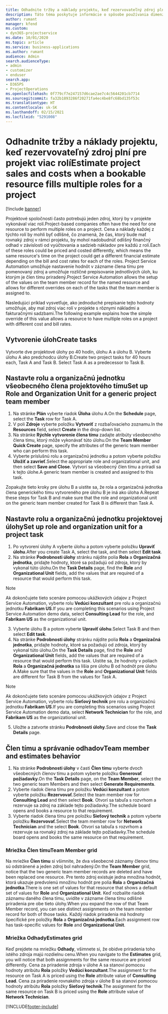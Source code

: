 ```yaml
---
title: Odhadnite tržby a náklady projektu, keď rezervovateľný zdroj plní pre projekt viac rolí
description: Táto téma poskytuje informácie o spôsobe používania dimenzie cien na podporu cien a nákladov pre zdroj, ktorý v projekte plní viac rolí.
author: rumant
manager: kfend
ms.custom:
- dyn365-projectservice
ms.date: 10/01/2020
ms.topic: article
ms.service: business-applications
ms.author: rumant
audience: Admin
search.audienceType:
- admin
- customizer
- enduser
search.app:
- D365PS
- ProjectOperations
ms.openlocfilehash: 0f779cf7e247157d6cae2ae7c4c5644201cb7714
ms.sourcegitcommit: fa32b1893286f20271fa4ec4be8fc68bd135f53c
ms.translationtype: HT
ms.contentlocale: sk-SK
ms.lasthandoff: 02/15/2021
ms.locfileid: "5291008"
---
```

# <a name="estimate-project-sales-and-costs-when-a-bookable-resource-fills-multiple-roles-for-a-project"></a><span data-ttu-id="8d8a7-103">Odhadnite tržby a náklady projektu, keď rezervovateľný zdroj plní pre projekt viac rolí</span><span class="sxs-lookup"><span data-stu-id="8d8a7-103">Estimate project sales and costs when a bookable resource fills multiple roles for a project</span></span> 

[!include [banner](../includes/psa-now-project-operations.md)]

<span data-ttu-id="8d8a7-104">Projektové spoločnosti často potrebujú jeden zdroj, ktorý by v projekte vykonával viac rolí.</span><span class="sxs-lookup"><span data-stu-id="8d8a7-104">Project-based companies often have the need for one resource to perform multiple roles on a project.</span></span> <span data-ttu-id="8d8a7-105">Cena a náklady každej z týchto rolí by mohli byť odlišné, čo znamená, že čas, ktorý bude mať rovnaký zdroj v rámci projektu, by mohol nadobudnúť odlišný finančný odhad v závislosti od vyúčtovania a sadzieb nákladov pre každú z rolí.</span><span class="sxs-lookup"><span data-stu-id="8d8a7-105">Each of these roles could be priced and costed differently, which means the same resource's time on the project could get a different financial estimate depending on the bill and cost rates for each of the roles.</span></span> <span data-ttu-id="8d8a7-106">Project Service Automation umožňuje nastavenie hodnôt v zázname člena tímu pre pomenovaný zdroj a umožňuje rozličné prepisovanie jednotlivých úloh, ku ktorým je člen tímu priradený.</span><span class="sxs-lookup"><span data-stu-id="8d8a7-106">Project Service Automation allows the setup of the values on the team member record for the named resource and allows for different overrides on each of the tasks that the team member is assigned to.</span></span>

<span data-ttu-id="8d8a7-107">Nasledujúci príklad vysvetľuje, ako jednoduché prepísanie tejto hodnoty umožňuje, aby mal zdroj viac rolí v projekte s rôznymi nákladmi a fakturačnými sadzbami.</span><span class="sxs-lookup"><span data-stu-id="8d8a7-107">The following example  explains how the simple override of this value allows a resource to have multiple roles on a project with different cost and bill rates.</span></span>

## <a name="create-tasks"></a><span data-ttu-id="8d8a7-108">Vytvorenie úloh</span><span class="sxs-lookup"><span data-stu-id="8d8a7-108">Create tasks</span></span>
<span data-ttu-id="8d8a7-109">Vytvorte dve projektové úlohy po 40 hodín, úlohu A a úlohu B. Vyberte úlohu A ako predchodcu úlohy B.</span><span class="sxs-lookup"><span data-stu-id="8d8a7-109">Create two project tasks for 40 hours each, Task A and Task B. Select Task A as a predecessor to Task B.</span></span>

## <a name="set-up-role-and-organization-unit-for-a-generic-project-team-member"></a><span data-ttu-id="8d8a7-110">Nastavte rolu a organizačnú jednotku všeobecného člena projektového tímu</span><span class="sxs-lookup"><span data-stu-id="8d8a7-110">Set up Role and Organization Unit for a generic project team member</span></span>

1. <span data-ttu-id="8d8a7-111">Na stránke **Plán** vyberte riadok **Úloha** úlohu A.</span><span class="sxs-lookup"><span data-stu-id="8d8a7-111">On the **Schedule** page, select the **Task** row for Task A.</span></span> 
2. <span data-ttu-id="8d8a7-112">V poli **Zdroje** vyberte položku **Vytvoriť** z rozbaľovacieho zoznamu.</span><span class="sxs-lookup"><span data-stu-id="8d8a7-112">In the **Resources** field, select **Create** in the drop-down list.</span></span>
3. <span data-ttu-id="8d8a7-113">Na stránke **Rýchle vytvorenie člena tímu** zadajte atribúty všeobecného člena tímu, ktorý môže vykonávať túto úlohu.</span><span class="sxs-lookup"><span data-stu-id="8d8a7-113">On the **Team Member Quick Create** page, specify the attributes of the generic team member who can perform this task.</span></span>
4. <span data-ttu-id="8d8a7-114">Vyberte príslušnú rolu a organizačnú jednotku a potom vyberte položku **Uložiť a zavrieť**.</span><span class="sxs-lookup"><span data-stu-id="8d8a7-114">Select the appropriate role and organizational unit, and then select **Save and Close**.</span></span> <span data-ttu-id="8d8a7-115">Vytvorí sa všeobecný člen tímu a priradí sa k tejto úlohe.</span><span class="sxs-lookup"><span data-stu-id="8d8a7-115">A generic team member is created and assigned to this task.</span></span> 

<span data-ttu-id="8d8a7-116">Zopakujte tieto kroky pre úlohu B a uistite sa, že rola a organizačná jednotka člena generického tímu vytvoreného pre úlohu B je iná ako úloha A.</span><span class="sxs-lookup"><span data-stu-id="8d8a7-116">Repeat these steps for Task B and make sure that the role and organizational unit on the generic team member created for Task B is different than Task A.</span></span> 

## <a name="set-up-role-and-organization-unit-for-a-project-task"></a><span data-ttu-id="8d8a7-117">Nastavte rolu a organizačnú jednotku projektovej úlohy</span><span class="sxs-lookup"><span data-stu-id="8d8a7-117">Set up role and organization unit for a project task</span></span>

1. <span data-ttu-id="8d8a7-118">Po vytvorení úlohy A vyberte úlohu a potom vyberte položku **Upraviť úlohu**.</span><span class="sxs-lookup"><span data-stu-id="8d8a7-118">After you create Task A, select the task, and then select **Edit task**.</span></span>
2. <span data-ttu-id="8d8a7-119">Na stránke **Podrobnosti úlohy** stránku nájdite polia **Rola** a **Organizačná jednotka**, pridajte hodnoty, ktoré sa požadujú od zdroja, ktorý by vykonal túto úlohu.</span><span class="sxs-lookup"><span data-stu-id="8d8a7-119">On the **Task Details** page, find the **Role** and **Organizational Unit** fields, add the values that are required of a resource that would perform this task.</span></span> 

  > [!NOTE]
  > <span data-ttu-id="8d8a7-120">Ak dokončujete tieto scenáre pomocou ukážkových údajov z Project Service Automation, vyberte rolu **Vedúci konzultant** pre rolu a organizačnú jednotku **Fabrikam US**.</span><span class="sxs-lookup"><span data-stu-id="8d8a7-120">If you are completing this scenarios using Project Service Automation demo data, select **Consulting Lead** for the role, and **Fabrikam US** as the organizational unit.</span></span>

3. <span data-ttu-id="8d8a7-121">Vyberte úlohu B a potom vyberte **Upraviť úlohu**.</span><span class="sxs-lookup"><span data-stu-id="8d8a7-121">Select Task B and then select **Edit task**.</span></span>
4. <span data-ttu-id="8d8a7-122">Na stránke **Podrobnosti úlohy** stránku nájdite polia **Rola** a **Organizačná jednotka**, pridajte hodnoty, ktoré sa požadujú od zdroja, ktorý by vykonal túto úlohu.</span><span class="sxs-lookup"><span data-stu-id="8d8a7-122">On the **Task Details** page, find the **Role** and **Organizational Unit** fields, add the values that are required of a resource that would perform this task.</span></span> <span data-ttu-id="8d8a7-123">Uistite sa, že hodnoty v poliach **Rola** a **Organizačná jednotka** sa líšia pre úlohu B od hodnôt pre úlohu A.</span><span class="sxs-lookup"><span data-stu-id="8d8a7-123">Make sure that the values in the **Role** and **Organizational Unit** fields are different for Task B from the values for Task A.</span></span> 

  > [!NOTE]
  > <span data-ttu-id="8d8a7-124">Ak dokončujete tieto scenáre pomocou ukážkových údajov z Project Service Automation, vyberte rolu **Sieťový technik** pre rolu a organizačnú jednotku **Fabrikam US**.</span><span class="sxs-lookup"><span data-stu-id="8d8a7-124">If you are completing this scenarios using Project Service Automation demo data, select **Network Technician** for the role, and **Fabrikam US** as the organizational unit.</span></span>

5. <span data-ttu-id="8d8a7-125">Uložte a zatvorte stránku **Podrobnosti úlohy**.</span><span class="sxs-lookup"><span data-stu-id="8d8a7-125">Save and close the **Task Details** page.</span></span> 

## <a name="team-member-and-estimates-behavior"></a><span data-ttu-id="8d8a7-126">Člen tímu a správanie odhadov</span><span class="sxs-lookup"><span data-stu-id="8d8a7-126">Team member and estimates behavior</span></span> 

1. <span data-ttu-id="8d8a7-127">Na stránke **Podrobnosti úlohy** v časti **Člen tímu** vyberte dvoch všeobecných členov tímu a potom vyberte položku **Generovať požiadavky**.</span><span class="sxs-lookup"><span data-stu-id="8d8a7-127">On the **Task Details** page, on the **Team Member**, select the two generic team Members and then select **Generate Requirements**.</span></span> 
2. <span data-ttu-id="8d8a7-128">Vyberte riadok člena tímu pre položku **Vedúci konzultant** a potom vyberte položku **Rezervovať**.</span><span class="sxs-lookup"><span data-stu-id="8d8a7-128">Select the team member row for **Consulting Lead** and then select **Book**.</span></span> <span data-ttu-id="8d8a7-129">Otvorí sa tabuľa s rozvrhom a rezervuje sa zdroj na základe tejto požiadavky.</span><span class="sxs-lookup"><span data-stu-id="8d8a7-129">The schedule board opens and books a resource to that requirement.</span></span>
3. <span data-ttu-id="8d8a7-130">Vyberte riadok člena tímu pre položku **Sieťový technik** a potom vyberte položku **Rezervovať**.</span><span class="sxs-lookup"><span data-stu-id="8d8a7-130">Select the team member row for **Network Technician** and the select **Book**.</span></span> <span data-ttu-id="8d8a7-131">Otvorí sa tabuľa s rozvrhom a rezervuje sa rovnaký zdroj na základe tejto požiadavky.</span><span class="sxs-lookup"><span data-stu-id="8d8a7-131">The schedule board opens and books the same resource on that requirement.</span></span>

### <a name="team-member-grid"></a><span data-ttu-id="8d8a7-132">Mriežka Člen tímu</span><span class="sxs-lookup"><span data-stu-id="8d8a7-132">Team Member grid</span></span> 
<span data-ttu-id="8d8a7-133">Na mriežke **Člen tímu** si všimnite, že dva všeobecné záznamy členov tímu sú odstránené a jeden zdroj bol nahradený.</span><span class="sxs-lookup"><span data-stu-id="8d8a7-133">On the **Team Member** grid, notice that the two generic team member records are deleted and have been replaced one resource.</span></span> <span data-ttu-id="8d8a7-134">Pre tento zdroj existuje jedna množina hodnôt, ktorá ukazuje predvolenú množinu hodnôt pre polia **Rola** a **Organizačná jednotka**.</span><span class="sxs-lookup"><span data-stu-id="8d8a7-134">There is one set of values for that resource that shows a default set of values for **Role** and **Organizational Unit**.</span></span>
<span data-ttu-id="8d8a7-135">Keď rozbalíte riadok záznamu daného člena tímu, uvidíte v zázname člena tímu odlišné priradenia pre obe tieto úlohy.</span><span class="sxs-lookup"><span data-stu-id="8d8a7-135">When you expand the row of that Team Member record, you can see distinct assignments on the team member record for both of those tasks.</span></span> <span data-ttu-id="8d8a7-136">Každý riadok priradenia má hodnoty špecifické pre položky **Rola** a **Organizačná jednotka**.</span><span class="sxs-lookup"><span data-stu-id="8d8a7-136">Each assignment row has task-specific values for **Role** and **Organizational Unit**.</span></span> 

### <a name="estimates-grid"></a><span data-ttu-id="8d8a7-137">Mriežka Odhady</span><span class="sxs-lookup"><span data-stu-id="8d8a7-137">Estimates grid</span></span> 
<span data-ttu-id="8d8a7-138">Keď prejdete na mriežku **Odhady**, všimnete si, že obidve priradenia toho istého zdroja majú rozdielnu cenu.</span><span class="sxs-lookup"><span data-stu-id="8d8a7-138">When you navigate to the **Estimates** grid, you will notice that both assignments for the same resource are priced differently.</span></span>
<span data-ttu-id="8d8a7-139">Cena za priradenie zdroja v úlohe A sa stanoví pomocou hodnoty atribútu **Rola** položky **Vedúci konzultant**.</span><span class="sxs-lookup"><span data-stu-id="8d8a7-139">The assignment for the resource on Task A is priced using the **Role** attribute value of **Consulting Lead**.</span></span> <span data-ttu-id="8d8a7-140">Cena za priradenie rovnakého zdroja v úlohe B sa stanoví pomocou hodnoty atribútu **Rola** položky **Sieťový technik**.</span><span class="sxs-lookup"><span data-stu-id="8d8a7-140">The assignment for the same resource on Task B is priced using the **Role** attribute value of **Network Technician**.</span></span>



[!INCLUDE[footer-include](../includes/footer-banner.md)]